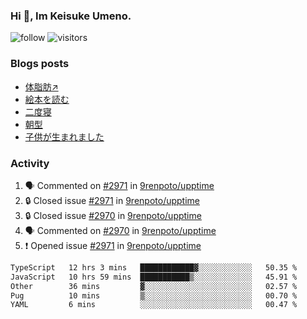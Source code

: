 ### Hi 👋, Im Keisuke Umeno.

<!--
**9renpoto/9renpoto** is a ✨ _special_ ✨ repository because its `README.md` (this file) appears on your GitHub profile.

Here are some ideas to get you started:

- 🔭 I’m currently working on ...
- 🌱 I’m currently learning ...
- 👯 I’m looking to collaborate on ...
- 🤔 I’m looking for help with ...
- 💬 Ask me about ...
- 📫 How to reach me: ...
- 😄 Pronouns: ...
- ⚡ Fun fact: ...
-->

![follow](https://img.shields.io/github/followers/9renpoto?label=Follow&style=social)
![visitors](https://komarev.com/ghpvc/?username=9renpoto&label=Profile%20views&color=0e75b6&style=flat)

### Blogs posts

<!-- BLOG-POST-LIST:START -->
- [体脂肪↗](https://9renpoto.win/entry/2024/08/12/gaining_fat)
- [絵本を読む](https://9renpoto.win/entry/2024/07/26/picture_book)
- [二度寝](https://9renpoto.win/entry/2024/07/18/going_back_to_sleep)
- [朝型](https://9renpoto.win/entry/2024/05/29/im-an-early)
- [子供が生まれました](https://9renpoto.win/entry/2024/04/18/hello-world)
<!-- BLOG-POST-LIST:END -->

### Activity

<!--START_SECTION:activity-->
1. 🗣 Commented on [#2971](https://github.com/9renpoto/upptime/issues/2971#issuecomment-2283815758) in [9renpoto/upptime](https://github.com/9renpoto/upptime)
2. 🔒 Closed issue [#2971](https://github.com/9renpoto/upptime/issues/2971) in [9renpoto/upptime](https://github.com/9renpoto/upptime)
3. 🔒 Closed issue [#2970](https://github.com/9renpoto/upptime/issues/2970) in [9renpoto/upptime](https://github.com/9renpoto/upptime)
4. 🗣 Commented on [#2970](https://github.com/9renpoto/upptime/issues/2970#issuecomment-2283815650) in [9renpoto/upptime](https://github.com/9renpoto/upptime)
5. ❗ Opened issue [#2971](https://github.com/9renpoto/upptime/issues/2971) in [9renpoto/upptime](https://github.com/9renpoto/upptime)
<!--END_SECTION:activity-->

<!--START_SECTION:waka-->

```txt
TypeScript   12 hrs 3 mins   ████████████▓░░░░░░░░░░░░   50.35 %
JavaScript   10 hrs 59 mins  ███████████▒░░░░░░░░░░░░░   45.91 %
Other        36 mins         ▓░░░░░░░░░░░░░░░░░░░░░░░░   02.57 %
Pug          10 mins         ▒░░░░░░░░░░░░░░░░░░░░░░░░   00.70 %
YAML         6 mins          ░░░░░░░░░░░░░░░░░░░░░░░░░   00.47 %
```

<!--END_SECTION:waka-->
